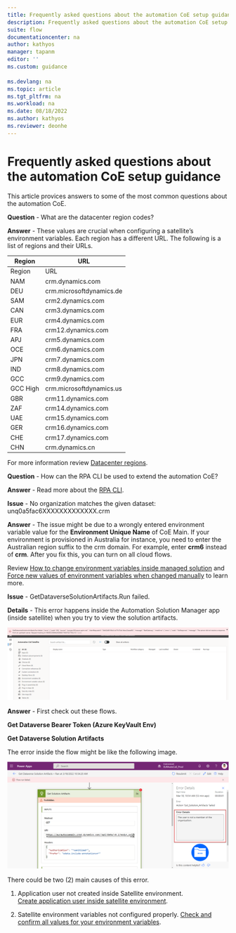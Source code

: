 ```yaml
---
title: Frequently asked questions about the automation CoE setup guidance | Microsoft Docs
description: Frequently asked questions about the automation CoE setup guidance.
suite: flow
documentationcenter: na
author: kathyos
manager: tapanm
editor: ''
ms.custom: guidance

ms.devlang: na
ms.topic: article
ms.tgt_pltfrm: na
ms.workload: na
ms.date: 08/18/2022
ms.author: kathyos
ms.reviewer: deonhe
---
```


# Frequently asked questions about the automation CoE setup guidance

This article provices answers to some of the most common questions about the automation CoE.

**Question** - What are the datacenter region codes?

**Answer** - These values are crucial when configuring a satellite’s environment variables.
Each region has a different URL. The following is a list of regions and their
URLs.

| Region     |            URL           |
|------------|--------------------------|
| Region     | URL                      |
| NAM        | crm.dynamics.com         |
| DEU        | crm.microsoftdynamics.de |
| SAM        | crm2.dynamics.com        |
| CAN        | crm3.dynamics.com        |
| EUR        | crm4.dynamics.com        |
| FRA        | crm12.dynamics.com       |
| APJ        | crm5.dynamics.com        |
| OCE        | crm6.dynamics.com        |
| JPN        | crm7.dynamics.com        |
| IND        | crm8.dynamics.com        |
| GCC        | crm9.dynamics.com        |
| GCC High   | crm.microsoftdynamics.us |
| GBR        | crm11.dynamics.com       |
| ZAF        | crm14.dynamics.com       |
| UAE        | crm15.dynamics.com       |
| GER        | crm16.dynamics.com       |
| CHE        | crm17.dynamics.com       |
| CHN        | crm.dynamics.cn          |

For more information review [Datacenter regions](/power-platform/admin/new-datacenter-regions).

**Question** - How can the RPA CLI be used to extend the automation CoE?

**Answer** - Read more about the [RPA CLI](https://aka.ms/rpacli).

**Issue** - No organization matches the given dataset: unq0a5fac6XXXXXXXXXXXXX.crm

**Answer** - The issue might be due to a wrongly entered environment variable value for the **Environment Unique Name** of CoE Main. If your environment is provisioned in Australia for instance, you need to enter the Australian region suffix to the crm domain. For example, enter **crm6** instead of **crm**. After you fix this, you can turn on all cloud flows.

Review [How to change environment variables inside managed solution](./coe-limitations.md#environment-variables-are-not-editable-after-you-import-a-solution) and [Force new values of environment variables when changed manually](./coe-limitations.md#environment-variables-continue-to-use-the-old-values-after-a-manual-change) to learn more.

**Issue** - GetDataverseSolutionArtifacts.Run failed.

**Details** - This error happens inside the Automation Solution Manager app (inside satellite) when you try to view the solution artifacts.

![](media/3ae3267596208403f7a689b512f900b1.png)

**Answer** - First check out these flows.

<!--Todo: what are these?-->
**Get Dataverse Bearer Token (Azure KeyVault Env)**

**Get Dataverse Solution Artifacts**

The error inside the flow might be like the following image.

![](media/1d0e866fa0bb1c34376cb2cc1bccc829.png)

There could be two (2) main causes of this error.
<!--todo: fix links-->
1. Application user not created inside Satellite environment.  
    [Create application user inside satellite environment](#create-application-user-inside-dataverse-per-satellite-env).

1. Satellite environment variables not configured properly. [Check and confirm all values for your environment variables](#environment-variables).